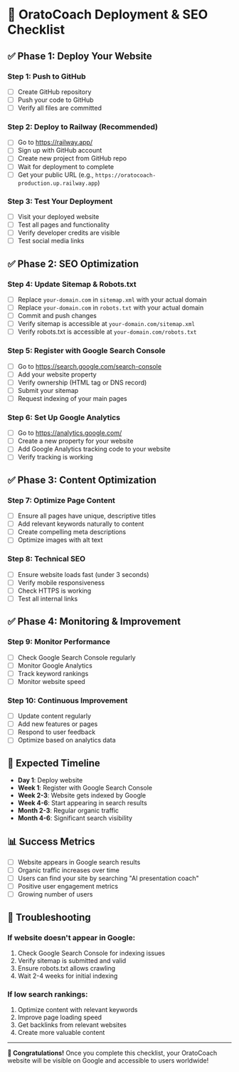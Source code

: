 # 🚀 OratoCoach Deployment & SEO Checklist

## ✅ **Phase 1: Deploy Your Website**

### **Step 1: Push to GitHub**

- [ ] Create GitHub repository
- [ ] Push your code to GitHub
- [ ] Verify all files are committed

### **Step 2: Deploy to Railway (Recommended)**

- [ ] Go to https://railway.app/
- [ ] Sign up with GitHub account
- [ ] Create new project from GitHub repo
- [ ] Wait for deployment to complete
- [ ] Get your public URL (e.g., `https://oratocoach-production.up.railway.app`)

### **Step 3: Test Your Deployment**

- [ ] Visit your deployed website
- [ ] Test all pages and functionality
- [ ] Verify developer credits are visible
- [ ] Test social media links

## ✅ **Phase 2: SEO Optimization**

### **Step 4: Update Sitemap & Robots.txt**

- [ ] Replace `your-domain.com` in `sitemap.xml` with your actual domain
- [ ] Replace `your-domain.com` in `robots.txt` with your actual domain
- [ ] Commit and push changes
- [ ] Verify sitemap is accessible at `your-domain.com/sitemap.xml`
- [ ] Verify robots.txt is accessible at `your-domain.com/robots.txt`

### **Step 5: Register with Google Search Console**

- [ ] Go to https://search.google.com/search-console
- [ ] Add your website property
- [ ] Verify ownership (HTML tag or DNS record)
- [ ] Submit your sitemap
- [ ] Request indexing of your main pages

### **Step 6: Set Up Google Analytics**

- [ ] Go to https://analytics.google.com/
- [ ] Create a new property for your website
- [ ] Add Google Analytics tracking code to your website
- [ ] Verify tracking is working

## ✅ **Phase 3: Content Optimization**

### **Step 7: Optimize Page Content**

- [ ] Ensure all pages have unique, descriptive titles
- [ ] Add relevant keywords naturally to content
- [ ] Create compelling meta descriptions
- [ ] Optimize images with alt text

### **Step 8: Technical SEO**

- [ ] Ensure website loads fast (under 3 seconds)
- [ ] Verify mobile responsiveness
- [ ] Check HTTPS is working
- [ ] Test all internal links

## ✅ **Phase 4: Monitoring & Improvement**

### **Step 9: Monitor Performance**

- [ ] Check Google Search Console regularly
- [ ] Monitor Google Analytics
- [ ] Track keyword rankings
- [ ] Monitor website speed

### **Step 10: Continuous Improvement**

- [ ] Update content regularly
- [ ] Add new features or pages
- [ ] Respond to user feedback
- [ ] Optimize based on analytics data

## 🎯 **Expected Timeline**

- **Day 1**: Deploy website
- **Week 1**: Register with Google Search Console
- **Week 2-3**: Website gets indexed by Google
- **Week 4-6**: Start appearing in search results
- **Month 2-3**: Regular organic traffic
- **Month 4-6**: Significant search visibility

## 📊 **Success Metrics**

- [ ] Website appears in Google search results
- [ ] Organic traffic increases over time
- [ ] Users can find your site by searching "AI presentation coach"
- [ ] Positive user engagement metrics
- [ ] Growing number of users

## 🔧 **Troubleshooting**

### **If website doesn't appear in Google:**

1. Check Google Search Console for indexing issues
2. Verify sitemap is submitted and valid
3. Ensure robots.txt allows crawling
4. Wait 2-4 weeks for initial indexing

### **If low search rankings:**

1. Optimize content with relevant keywords
2. Improve page loading speed
3. Get backlinks from relevant websites
4. Create more valuable content

---

**🎉 Congratulations!** Once you complete this checklist, your OratoCoach website will be visible on Google and accessible to users worldwide!
